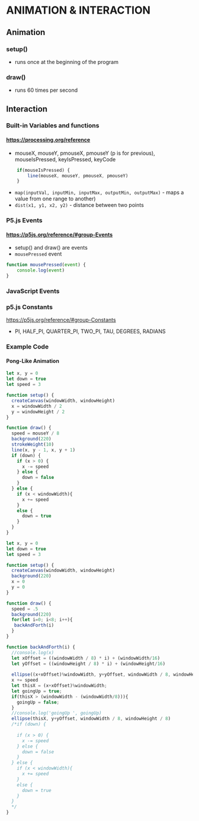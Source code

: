 # ANIMATION & INTERACTION
## Animation
### setup() 
* runs once at the beginning of the program
### draw() 
* runs 60 times per second




## Interaction
### Built-in Variables and functions
#### https://processing.org/reference
* mouseX, mouseY, pmouseX, pmouseY (p is for previous), mouseIsPressed, keyIsPressed, keyCode
```js
    if(mouseIsPressed) {
        line(mouseX, mouseY, pmouseX, pmouseY)
    }
```

* `map(inputVal, inputMin, inputMax, outputMin, outputMax)` - maps a value from one range to another)
* `dist(x1, y1, x2, y2)` - distance between two points

### P5.js Events
#### https://p5js.org/reference/#group-Events

* setup() and draw() are events
* `mousePressed` event
```js
function mousePressed(event) {
    console.log(event)
}
```

### JavaScript Events
### p5.js Constants
https://p5js.org/reference/#group-Constants
* PI, HALF_PI, QUARTER_PI, TWO_PI, TAU, DEGREES, RADIANS 
### Example Code
#### Pong-Like Animation
```js
let x, y = 0
let down = true
let speed = 3

function setup() {
  createCanvas(windowWidth, windowHeight)
  x = windowWidth / 2
  y = windowHeight / 2
}

function draw() {
  speed = mouseY / 8
  background(220)
  strokeWeight(10)
  line(x, y - 1, x, y + 1)
  if (down) {
    if (x > 0) {
      x -= speed
    } else {
      down = false
    }
  } else {
    if (x < windowWidth){
      x += speed
    }
    else {
      down = true
    }
  }
}
```

```js
let x, y = 0
let down = true
let speed = 3

function setup() {
  createCanvas(windowWidth, windowHeight)
  background(220)
  x = 0
  y = 0
}

function draw() {
  speed = .5
  background(220)
  for(let i=0; i<8; i++){
   backAndForth(i) 
  }
}

function backAndForth(i) {
  //console.log(x)
  let xOffset = ((windowWidth / 8) * i) + (windowWidth/16)
  let yOffset = ((windowHeight / 8) * i) + (windowHeight/16)
  
  ellipse((x+xOffset)%windowWidth, y+yOffset, windowWidth / 8, windowHeight / 8)
  x += speed
  let thisX = (x+xOffset)%windowWidth;
  let goingUp = true;
  if(thisX > (windowWidth - (windowWidth/8))){
    goingUp = false;
  }
  //console.log('goingUp ', goingUp)
  ellipse(thisX, y+yOffset, windowWidth / 8, windowHeight / 8)
  /*if (down) {
    
    if (x > 0) {
      x -= speed
    } else {
      down = false
    }
  } else {
    if (x < windowWidth){
      x += speed
    }
    else {
      down = true
    }
  }
  */
}

```